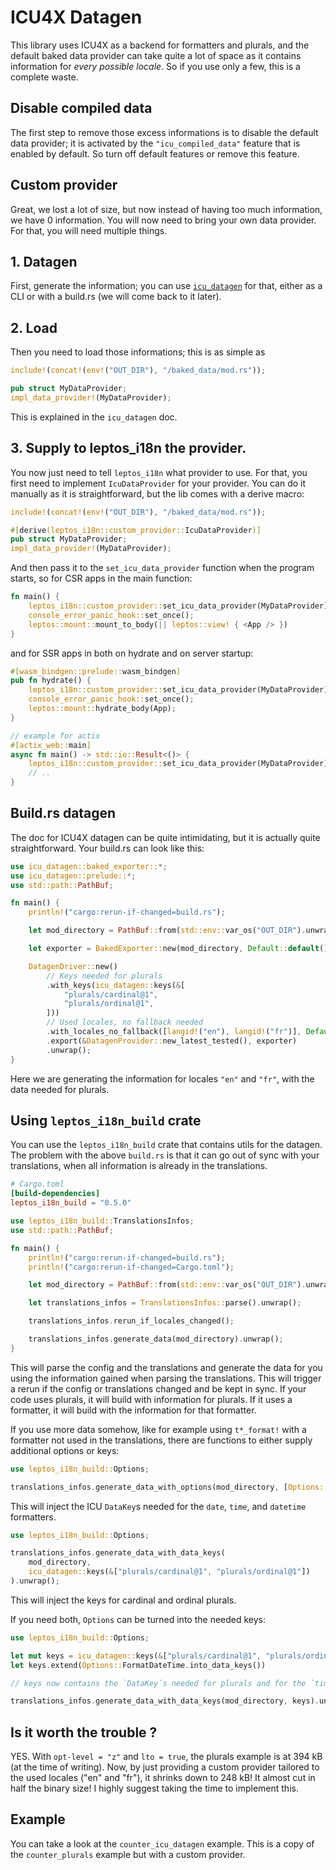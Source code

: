 # ICU4X Datagen

This library uses ICU4X as a backend for formatters and plurals, and the default baked data provider can take quite a lot of space as it contains information for _every possible locale_. So if you use only a few, this is a complete waste.

## Disable compiled data

The first step to remove those excess informations is to disable the default data provider; it is activated by the `"icu_compiled_data"` feature that is enabled by default. So turn off default features or remove this feature.

## Custom provider

Great, we lost a lot of size, but now instead of having too much information, we have 0 information. You will now need to bring your own data provider. For that, you will need multiple things.

## 1. Datagen

First, generate the information; you can use [`icu_datagen`](https://docs.rs/icu_datagen/latest/icu_datagen/) for that, either as a CLI or with a build.rs (we will come back to it later).

## 2. Load

Then you need to load those informations; this is as simple as

```rust
include!(concat!(env!("OUT_DIR"), "/baked_data/mod.rs"));

pub struct MyDataProvider;
impl_data_provider!(MyDataProvider);
```

This is explained in the `icu_datagen` doc.

## 3. Supply to leptos_i18n the provider.

You now just need to tell `leptos_i18n` what provider to use. For that, you first need to implement `IcuDataProvider` for your provider. You can do it manually as it is straightforward, but the lib comes with a derive macro:

```rust
include!(concat!(env!("OUT_DIR"), "/baked_data/mod.rs"));

#[derive(leptos_i18n::custom_provider::IcuDataProvider)]
pub struct MyDataProvider;
impl_data_provider!(MyDataProvider);
```

And then pass it to the `set_icu_data_provider` function when the program starts,
so for CSR apps in the main function:

```rust
fn main() {
    leptos_i18n::custom_provider::set_icu_data_provider(MyDataProvider);
    console_error_panic_hook::set_once();
    leptos::mount::mount_to_body(|| leptos::view! { <App /> })
}
```

and for SSR apps in both on hydrate and on server startup:

```rust
#[wasm_bindgen::prelude::wasm_bindgen]
pub fn hydrate() {
    leptos_i18n::custom_provider::set_icu_data_provider(MyDataProvider);
    console_error_panic_hook::set_once();
    leptos::mount::hydrate_body(App);
}
```

```rust
// example for actix
#[actix_web::main]
async fn main() -> std::io::Result<()> {
    leptos_i18n::custom_provider::set_icu_data_provider(MyDataProvider);
    // ..
}
```

## Build.rs datagen

The doc for ICU4X datagen can be quite intimidating, but it is actually quite straightforward. Your build.rs can look like this:

```rust
use icu_datagen::baked_exporter::*;
use icu_datagen::prelude::*;
use std::path::PathBuf;

fn main() {
    println!("cargo:rerun-if-changed=build.rs");

    let mod_directory = PathBuf::from(std::env::var_os("OUT_DIR").unwrap()).join("baked_data");

    let exporter = BakedExporter::new(mod_directory, Default::default()).unwrap();

    DatagenDriver::new()
        // Keys needed for plurals
        .with_keys(icu_datagen::keys(&[
            "plurals/cardinal@1",
            "plurals/ordinal@1",
        ]))
        // Used locales, no fallback needed
        .with_locales_no_fallback([langid!("en"), langid!("fr")], Default::default())
        .export(&DatagenProvider::new_latest_tested(), exporter)
        .unwrap();
}
```

Here we are generating the information for locales `"en"` and `"fr"`, with the data needed for plurals.

## Using `leptos_i18n_build` crate

You can use the `leptos_i18n_build` crate that contains utils for the datagen.
The problem with the above `build.rs` is that it can go out of sync with your translations,
when all information is already in the translations.

```toml
# Cargo.toml
[build-dependencies]
leptos_i18n_build = "0.5.0"
```

```rust
use leptos_i18n_build::TranslationsInfos;
use std::path::PathBuf;

fn main() {
    println!("cargo:rerun-if-changed=build.rs");
    println!("cargo:rerun-if-changed=Cargo.toml");

    let mod_directory = PathBuf::from(std::env::var_os("OUT_DIR").unwrap()).join("baked_data");

    let translations_infos = TranslationsInfos::parse().unwrap();

    translations_infos.rerun_if_locales_changed();

    translations_infos.generate_data(mod_directory).unwrap();
}
```

This will parse the config and the translations and generate the data for you using the information gained when parsing the translations.
This will trigger a rerun if the config or translations changed and be kept in sync.
If your code uses plurals, it will build with information for plurals. If it uses a formatter, it will build with the information for that formatter.

If you use more data somehow, like for example using `t*_format!` with a formatter not used in the translations, there are functions to either supply additional options or keys:

```rust
use leptos_i18n_build::Options;

translations_infos.generate_data_with_options(mod_directory, [Options::FormatDateTime]).unwrap();
```

This will inject the ICU `DataKey`s needed for the `date`, `time`, and `datetime` formatters.

```rust
use leptos_i18n_build::Options;

translations_infos.generate_data_with_data_keys(
    mod_directory,
    icu_datagen::keys(&["plurals/cardinal@1", "plurals/ordinal@1"])
).unwrap();
```

This will inject the keys for cardinal and ordinal plurals.

If you need both, `Options` can be turned into the needed keys:

```rust
use leptos_i18n_build::Options;

let mut keys = icu_datagen::keys(&["plurals/cardinal@1", "plurals/ordinal@1"])
let keys.extend(Options::FormatDateTime.into_data_keys())

// keys now contains the `DataKey`s needed for plurals and for the `time`, `date` and `datetime` formatters.

translations_infos.generate_data_with_data_keys(mod_directory, keys).unwrap();
```

## Is it worth the trouble ?

YES. With `opt-level = "z"` and `lto = true`, the plurals example is at 394 kB (at the time of writing). Now, by just providing a custom provider tailored to the used locales ("en" and "fr"), it shrinks down to 248 kB! It almost cut in half the binary size!
I highly suggest taking the time to implement this.

## Example

You can take a look at the `counter_icu_datagen` example. This is a copy of the `counter_plurals` example but with a custom provider.
